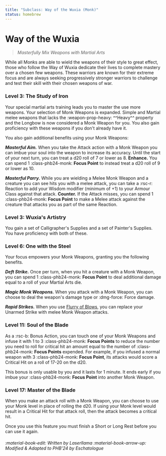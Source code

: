 ```yaml
---
title: "Subclass: Way of the Wuxia (Monk)"
status: homebrew
---
```


<p style="display:none">
Masterfully Mix Weapons with Martial Arts
</p>

# Way of the Wuxia

> *Masterfully Mix Weapons with Martial Arts*

While all Monks are able to wield the weapons of their style to great effect, those who follow the Way of Wuxia dedicate their lives to complete mastery over a chosen few weapons. These warriors are known for their extreme focus and are always seeking progressively stronger warriors to challenge and test their skill with their chosen weapons of war.

### Level 3: The Study of Iron

Your special martial arts training leads you to master the use more weapons. Your selection of Monk Weapons is expanded. Simple and Martial melee weapons that lacks the :weapon-prop-heavy: ^^Heavy^^ property and the Longbow is now considered a Monk Weapon for you. You also gain proficiency with these weapons if you don't already have it.

You also gain additional benefits using your Monk Weapons:

***Masterful Aim.*** When you take the Attack action with a Monk Weapon you can imbue your soul into the weapon to increase its accuracy. Until the start of your next turn, you can treat a d20 roll of 7 or lower as 8. **Enhance.** You can spend 1 :class-phb24-monk: **Focus Point** to instead treat a d20 roll of 9 or lower as 10.

***Masterful Parry.*** While you are wielding a Melee Monk Weapon and a creature you can see hits you with a melee attack, you can take a :rsc-r: Reaction to add your Wisdom modifier (minimum of +1) to your Armour Class against that attack. **Counter.** If the Attack misses, you can spend 1 :class-phb24-monk: **Focus Point** to make a Melee attack against the creature that attacks you as part of the same Reaction.

### Level 3: Wuxia's Artistry 

You gain a set of Calligrapher's Supplies and a set of Painter's Supplies. You have proficiency with both of these.

### Level 6: One with the Steel

Your focus empowers your Monk Weapons, granting you the following benefits.

***Deft Strike.*** Once per turn, when you hit a creature with a Monk Weapon, you can spend 1 :class-phb24-monk: **Focus Point** to deal additional damage equal to a roll of your Martial Arts die.

***Magic Monk Weapons.*** When you attack with a Monk Weapon, you can choose to deal the weapon's damage type or :dmg-force: Force damage.

***Rapid Strikes.*** When you use [Flurry of Blows](index.md#flurry-of-blows), you can replace your Unarmed Strike with melee Monk Weapon attacks.

### Level 11: Soul of the Blade

As a :rsc-b: Bonus Action, you can touch one of your Monk Weapons and infuse it with 1 to 3 :class-phb24-monk: **Focus Points** to reduce the number you need to roll for critical hit an amount equal to the number of :class-phb24-monk: **Focus Points** expended. For example, if you infused a normal weapon with 3 :class-phb24-monk: **Focus Point**, its attacks would score a Critical Hit on a roll of 17-20 on the d20.

This bonus is only usable by you and it lasts for 1 minute. It ends early if you imbue your :class-phb24-monk: **Focus Point** into another Monk Weapon.

### Level 17: Master of the Blade

When you make an attack roll with a Monk Weapon, you can choose to use your Monk level in place of rolling the d20. If using your Monk level would result in a Critical Hit for that attack roll, then the attack becomes a critical hit.

Once you use this feature you must finish a Short or Long Rest before you can use it again.

[Unarmed Strike]: ../../gameplay/phb/action.md#unarmed-strike

###### :material-book-edit: Written by *Laserllama* :material-book-arrow-up: Modified & Adapted to PHB'24 by *Eschatologue*